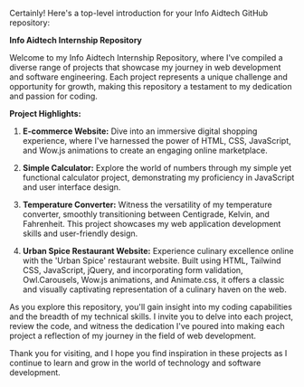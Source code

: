 Certainly! Here's a top-level introduction for your Info Aidtech GitHub repository:

**Info Aidtech Internship Repository**

Welcome to my Info Aidtech Internship Repository, where I've compiled a diverse range of projects that showcase my journey in web development and software engineering. Each project represents a unique challenge and opportunity for growth, making this repository a testament to my dedication and passion for coding.

**Project Highlights:**

1. **E-commerce Website:** Dive into an immersive digital shopping experience, where I've harnessed the power of HTML, CSS, JavaScript, and Wow.js animations to create an engaging online marketplace.

2. **Simple Calculator:** Explore the world of numbers through my simple yet functional calculator project, demonstrating my proficiency in JavaScript and user interface design.

3. **Temperature Converter:** Witness the versatility of my temperature converter, smoothly transitioning between Centigrade, Kelvin, and Fahrenheit. This project showcases my web application development skills and user-friendly design.

4. **Urban Spice Restaurant Website:** Experience culinary excellence online with the 'Urban Spice' restaurant website. Built using HTML, Tailwind CSS, JavaScript, jQuery, and incorporating form validation, Owl.Carousels, Wow.js animations, and Animate.css, it offers a classic and visually captivating representation of a culinary haven on the web.

As you explore this repository, you'll gain insight into my coding capabilities and the breadth of my technical skills. I invite you to delve into each project, review the code, and witness the dedication I've poured into making each project a reflection of my journey in the field of web development.

Thank you for visiting, and I hope you find inspiration in these projects as I continue to learn and grow in the world of technology and software development.
